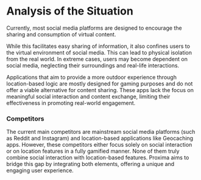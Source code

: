 # Analysis of the Situation

Currently, most social media platforms are designed to encourage the sharing and consumption of virtual content.

While this facilitates easy sharing of information, it also confines users to the virtual environment of social media. This can lead to physical isolation from the real world. In extreme cases, users may become dependent on social media, neglecting their surroundings and real-life interactions.

Applications that aim to provide a more outdoor experience through location-based logic are mostly designed for gaming purposes and do not offer a viable alternative for content sharing. These apps lack the focus on meaningful social interaction and content exchange, limiting their effectiveness in promoting real-world engagement.

### Competitors

The current main competitors are mainstream social media platforms (such as Reddit and Instagram) and location-based applications like Geocaching apps. However, these competitors either focus solely on social interaction or on location features in a fully gamified manner. None of them truly combine social interaction with location-based features. Proxima aims to bridge this gap by integrating both elements, offering a unique and engaging user experience.
